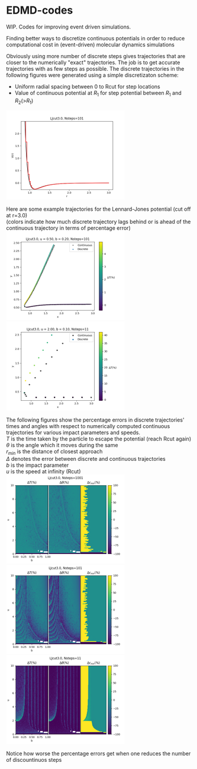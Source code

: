 # EDMD-codes
WIP. Codes for improving event driven simulations.  
  
Finding better ways to discretize continuous potentials in order to reduce computational cost in (event-driven) molecular dynamics simulations  
  
Obviously using more number of discrete steps gives trajectories that are closer to the numerically "exact" trajectories. The job is to get accurate trajectories with as few steps as possible. The discrete trajectories in the following figures were generated using a simple discretizaton scheme:  
* Uniform radial spacing between 0 to Rcut for step locations
* Value of continuous potential at $R_1$ for step potential between $R_1$ and $R_2$(>$R_1$)
<img src="https://github.com/anbarsode/EDMD-codes/blob/017ac107c3133ee54c9dab0532e99ec5dcaac773/LJcut3.0_Nsteps_101.png" alt="LJcut3.0_Nsteps_101" width="320"/>
  
Here are some example trajectories for the Lennard-Jones potential (cut off at r=3.0)  
(colors indicate how much discrete trajectory lags behind or is ahead of the continuous trajectory in terms of percentage error)  
<img src="https://github.com/anbarsode/EDMD-codes/blob/9596d1c4b43cf8a2ffed69eb8c3785c39ded736d/traj_Nsteps_101.png" alt="traj_Nsteps_101" width="320"/> <img src="https://github.com/anbarsode/EDMD-codes/blob/9596d1c4b43cf8a2ffed69eb8c3785c39ded736d/traj_Nsteps_11.png" alt="traj_Nsteps_11" width="320"/>  

The following figures show the percentage errors in discrete trajectories' times and angles with respect to numerically computed continuous trajectories for various impact parameters and speeds.  
$T$ is the time taken by the particle to escape the potential (reach Rcut again)  
$\theta$ is the angle which it moves during the same  
$r_{min}$ is the distance of closest approach  
$\Delta$ denotes the error between discrete and continuous trajectories  
$b$ is the impact parameter  
$u$ is the speed at infinity (Rcut)  
<img src="https://github.com/anbarsode/EDMD-codes/blob/6c910732b88c10441df52ac87b5e6b1c5a445d2f/epd_LJ_Nsteps_1001.png" alt="traj_Nsteps_1001" width="320"/> <img src="https://github.com/anbarsode/EDMD-codes/blob/6c910732b88c10441df52ac87b5e6b1c5a445d2f/epd_LJ_Nsteps_101.png" alt="traj_Nsteps_101" width="320"/> <img src="https://github.com/anbarsode/EDMD-codes/blob/6c910732b88c10441df52ac87b5e6b1c5a445d2f/epd_LJ_Nsteps_11.png" alt="traj_Nsteps_11" width="320"/>  
  
Notice how worse the percentage errors get when one reduces the number of discountinuos steps  
